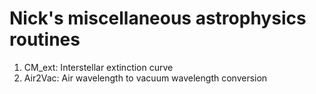 # Nick's miscellaneous astrophysics routines

1) CM_ext: Interstellar extinction curve
2) Air2Vac: Air wavelength to vacuum wavelength conversion
